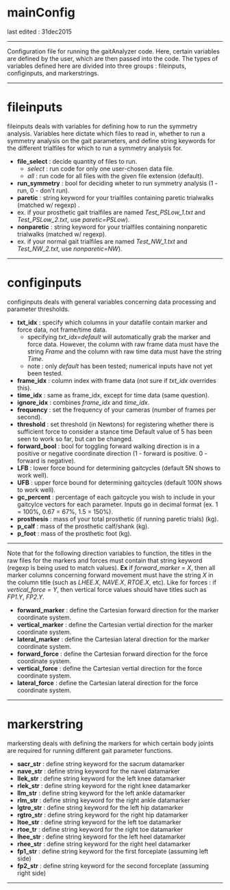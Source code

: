 # mainConfig

last edited : 31dec2015

---

Configuration file for running the gaitAnalyzer code. Here, certain variables are defined by the user, which are then passed into the code. The types of variables defined here are divided into three groups : fileinputs, configinputs, and markerstrings.

---
# fileinputs
fileinputs deals with variables for defining how to run the symmetry analysis. Variables here dictate which files to read in, whether to run a symmetry analysis on the gait parameters, and define string keywords for the different trialfiles for which to run a symmetry analysis for.
 - **file_select** : decide quantity of files to run.
   - *select* :  run code for only one user-chosen data file.
   - *all* : run code for all files with the given file extension (default).
 -  **run_symmetry** : bool for deciding wheter to run symmetry analysis (1 - run, 0 - don't run).
 -  **paretic** : string keyword for your trialfiles containing paretic trialwalks (matched w/ regexp) .
   - ex. if your prosthetic gait trialfiles are named *Test_PSLow_1.txt* and *Test_PSLow_2.txt*, use *paretic=PSLow*).
 -  **nonparetic** : string keyword for your trialfiles containing nonparetic trialwalks (matched w/ regexp).
   - ex. if your normal gait trialfiles are named *Test_NW_1.txt* and *Test_NW_2.txt*, use *nonparetic=NW*).

--- 

# configinputs
configinputs deals with general variables concerning data processing and parameter thresholds.
 - **txt_idx** : specify which columns in your datafile contain marker and force data, not frame/time data.
   - specifying *txt_idx=default* will automatically grab the marker and force data. However, the column with raw frame data must have the string *Frame* and the column with raw time data must have the string *Time*.
   - note : only *default* has been tested; numerical inputs have not yet been tested.
 - **frame_idx** : column index with frame data (not sure if *txt_idx* overrides this).
 - **time_idx** : same as frame_idx, except for time data (same question).
 - **ignore_idx** : combines *frame_idx* and *time_idx*.
 - **frequency** : set the frequency of your cameras (number of frames per second).
 - **threshold** : set threshold (in Newtons) for registering whether there is sufficient force to consider a stance time Default value of 5 has been seen to work so far, but can be changed.
 - **forward_bool** : bool for toggling forward walking direction is in a positive or negative coordinate direction (1 - forward is positive. 0 - forward is negative).
 - **LFB** : lower force bound for determining gaitcycles (default 5N shows to work well).
 - **UFB** : upper force bound for determining gaitcycles (default 100N shows to work well).
 - **gc_percent** : percentage of each gaitcycle you wish to include in your gaitcylce vectors for each parameter. Inputs go in decimal format (ex. 1 = 100%, 0.67 = 67%, 1.5 = 150%).
 - **prosthesis** : mass of your total prosthetic (if running paretic trials) (kg).
 - **p_calf** : mass of the prosthetic calf/shank (kg).
 - **p_foot** : mass of the prosthetic foot (kg).

---
Note that for the following direction variables to function, the titles in the raw files for the markers and forces must contain that string keyword (regexp is being used to match values).
 **Ex** if *forward_marker = X*, then all marker columns concerning forward movement must have the string *X* in the column     title (such as *LHEE.X*, *NAVE.X*, *RTOE.X*, etc). Like for forces : if *vertical_force = Y*, then vertical force values       should have titles such as *FP1.Y*, *FP2.Y*.
 -  **forward_marker** : define the Cartesian forward direction for the marker coordinate system.
 -  **vertical_marker** : define the Cartesian vertial direction for the marker coordinate system.
 -  **lateral_marker** : define the Cartesian lateral direction for the marker coordinate system.
 -  **forward_force** : define the Cartesian forward direction for the force coordinate system.
 -  **vertical_force** : define the Cartesian vertial direction for the force coordinate system.
 -  **lateral_force** : define the Cartesian lateral direction for the force coordinate system.

---

# markerstring

markersting deals with defining the markers for which certain body joints are required for running different gait parameter functions.
 - **sacr_str** : define string keyword for the sacrum datamarker
 - **nave_str** : define string keyword for the navel datamarker
 - **llek_str** : define string keyword for the left knee datamarker
 - **rlek_str** : define string keyword for the right knee datamarker
 - **llm_str** : define string keyword for the left ankle datamarker
 - **rlm_str** : define string keyword for the right ankle datamarker
 - **lgtro_str** : define string keyword for the left hip datamarker
 - **rgtro_str** : define string keyword for the right hip datamarker
 - **ltoe_str** : define string keyword for the left toe datamarker
 - **rtoe_tr** : define string keyword for the right toe datamarker
 - **lhee_str** : define string keyword for the left heel datamarker
 - **rhee_str** : define string keyword for the right heel datamarker
 - **fp1_str** : define string keyword for the first forceplate (assuming left side)
 - **fp2_str** : define string keyword for the second forceplate (assuming right side)

---
